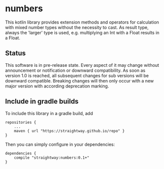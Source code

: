 # numbers

This kotlin library provides extension methods
and operators for calculation with mixed number
types without the necessity to cast. As result
type, always the 'larger' type is used, e.g.
multiplying an Int with a Float results in a Float.

## Status

This software is in pre-release state. Every aspect of it may change without announcement or notification or downward
compatibility. As soon as version 1.0 is reached, all subsequent changes for sub versions will be downward compatible. Breaking changes will then only occur with a new major version with according deprecation marking.

## Include in gradle builds

To include this library in a gradle build, add

    repositories {
        ...
        maven { url "https://straightway.github.io/repo" }
    }

Then you can simply configure in your dependencies:

    dependencies {
        compile "straightway:numbers:0.1+"
    }
